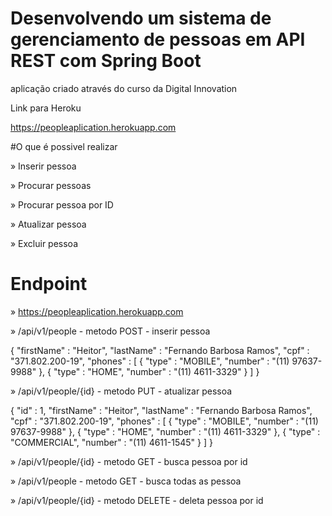 # Desenvolvendo um sistema de gerenciamento de pessoas em API REST com Spring Boot
aplicação criado através do curso da Digital Innovation

Link para Heroku

https://peopleaplication.herokuapp.com

#O que é possivel realizar

&raquo; Inserir pessoa

&raquo; Procurar pessoas

&raquo; Procurar pessoa por ID

&raquo; Atualizar pessoa

&raquo; Excluir pessoa

# Endpoint
&raquo; https://peopleaplication.herokuapp.com

&raquo; /api/v1/people - metodo POST - inserir pessoa

{
  "firstName" : "Heitor",
  "lastName" : "Fernando Barbosa Ramos",
  "cpf" : "371.802.200-19",
  "phones" : [
      {
          "type" : "MOBILE",
          "number" : "(11) 97637-9988"
      },
      {
          "type" : "HOME",
          "number" : "(11) 4611-3329"
      }
  ]
}


&raquo; /api/v1/people/{id} - metodo PUT - atualizar pessoa

{
  "id" : 1,
  "firstName" : "Heitor",
  "lastName" : "Fernando Barbosa Ramos",
  "cpf" : "371.802.200-19",
  "phones" : [
      {
          "type" : "MOBILE",
          "number" : "(11) 97637-9988"
      },
      {
          "type" : "HOME",
          "number" : "(11) 4611-3329"
      },
      {
          "type" : "COMMERCIAL",
          "number" : "(11) 4611-1545"
      }
  ]
}




&raquo; /api/v1/people/{id} - metodo GET - busca pessoa por id


&raquo; /api/v1/people - metodo GET - busca todas as pessoa 

&raquo; /api/v1/people/{id} - metodo DELETE - deleta pessoa por id


